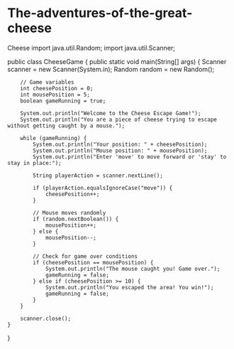 # The-adventures-of-the-great-cheese
Cheese
import java.util.Random;
import java.util.Scanner;

public class CheeseGame {
    public static void main(String[] args) {
        Scanner scanner = new Scanner(System.in);
        Random random = new Random();

        // Game variables
        int cheesePosition = 0;
        int mousePosition = 5;
        boolean gameRunning = true;

        System.out.println("Welcome to the Cheese Escape Game!");
        System.out.println("You are a piece of cheese trying to escape without getting caught by a mouse.");

        while (gameRunning) {
            System.out.println("Your position: " + cheesePosition);
            System.out.println("Mouse position: " + mousePosition);
            System.out.println("Enter 'move' to move forward or 'stay' to stay in place:");

            String playerAction = scanner.nextLine();

            if (playerAction.equalsIgnoreCase("move")) {
                cheesePosition++;
            }

            // Mouse moves randomly
            if (random.nextBoolean()) {
                mousePosition++;
            } else {
                mousePosition--;
            }

            // Check for game over conditions
            if (cheesePosition == mousePosition) {
                System.out.println("The mouse caught you! Game over.");
                gameRunning = false;
            } else if (cheesePosition >= 10) {
                System.out.println("You escaped the area! You win!");
                gameRunning = false;
            }
        }

        scanner.close();
    }
}

